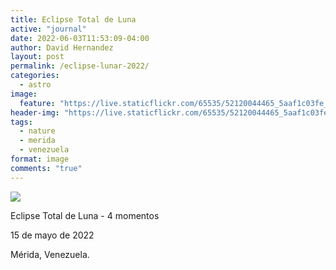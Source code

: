 ```yaml
---
title: Eclipse Total de Luna
active: "journal"
date: 2022-06-03T11:53:09-04:00
author: David Hernandez
layout: post
permalink: /eclipse-lunar-2022/
categories:
  - astro
image:
  feature: "https://live.staticflickr.com/65535/52120044465_5aaf1c03fe_k.jpg"
header-img: "https://live.staticflickr.com/65535/52120044465_5aaf1c03fe_k.jpg"
tags:
  - nature
  - merida
  - venezuela
format: image
comments: "true"
---
```

<a href="https://live.staticflickr.com/65535/52120044465_5aaf1c03fe_k.jpg"  class="popup"  title="Eclipse total de luna" data-caption="© 2022 by David Hernández"><img src="https://live.staticflickr.com/65535/52120044465_5aaf1c03fe_k.jpg"></a>

Eclipse Total de Luna - 4 momentos

15 de mayo de 2022

Mérida, Venezuela.
